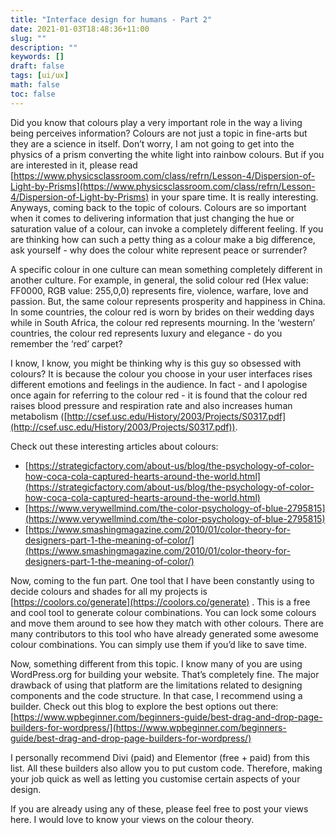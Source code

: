 ```yaml
---
title: "Interface design for humans - Part 2"
date: 2021-01-03T18:48:36+11:00
slug: ""
description: ""
keywords: []
draft: false
tags: [ui/ux]
math: false
toc: false
---
```

Did you know that colours play a very important role in the way a living being perceives information? Colours are not just a topic in fine-arts but they are a science in itself. Don’t worry, I am not going to get into the physics of a prism converting the white light into rainbow colours. But if you are interested in it, please read [https://www.physicsclassroom.com/class/refrn/Lesson-4/Dispersion-of-Light-by-Prisms](https://www.physicsclassroom.com/class/refrn/Lesson-4/Dispersion-of-Light-by-Prisms) in your spare time. It is really interesting. Anyways, coming back to the topic of colours. Colours are so important when it comes to delivering information that just changing the hue or saturation value of a colour, can invoke a completely different feeling. If you are thinking how can such a petty thing as a colour make a big difference, ask yourself - why does the colour white represent peace or surrender?

A specific colour in one culture can mean something completely different in another culture. For example, in general, the solid colour red (Hex value: FF0000, RGB value: 255,0,0) represents fire, violence, warfare, love and passion. But, the same colour represents prosperity and happiness in China. In some countries, the colour red is worn by brides on their wedding days while in South Africa, the colour red represents mourning. In the ‘western’ countries, the colour red represents luxury and elegance - do you remember the ‘red’ carpet?

I know, I know, you might be thinking why is this guy so obsessed with colours? It is because the colour you choose in your user interfaces rises different emotions and feelings in the audience. In fact - and I apologise once again for referring to the colour red - it is found that the colour red raises blood pressure and respiration rate and also increases human metabolism ([http://csef.usc.edu/History/2003/Projects/S0317.pdf](http://csef.usc.edu/History/2003/Projects/S0317.pdf)).

Check out these interesting articles about colours:

- [https://strategicfactory.com/about-us/blog/the-psychology-of-color-how-coca-cola-captured-hearts-around-the-world.html](https://strategicfactory.com/about-us/blog/the-psychology-of-color-how-coca-cola-captured-hearts-around-the-world.html)
- [https://www.verywellmind.com/the-color-psychology-of-blue-2795815](https://www.verywellmind.com/the-color-psychology-of-blue-2795815)
- [https://www.smashingmagazine.com/2010/01/color-theory-for-designers-part-1-the-meaning-of-color/](https://www.smashingmagazine.com/2010/01/color-theory-for-designers-part-1-the-meaning-of-color/)

Now, coming to the fun part. One tool that I have been constantly using to decide colours and shades for all my projects is [https://coolors.co/generate](https://coolors.co/generate) . This is a free and cool tool to generate colour combinations. You can lock some colours and move them around to see how they match with other colours. There are many contributors to this tool who have already generated some awesome colour combinations. You can simply use them if you’d like to save time.

Now, something different from this topic. I know many of you are using WordPress.org for building your website. That’s completely fine. The major drawback of using that platform are the limitations related to designing components and the code structure. In that case, I recommend using a builder. Check out this blog to explore the best options out there: [https://www.wpbeginner.com/beginners-guide/best-drag-and-drop-page-builders-for-wordpress/](https://www.wpbeginner.com/beginners-guide/best-drag-and-drop-page-builders-for-wordpress/)

I personally recommend Divi (paid) and Elementor (free + paid) from this list. All these builders also allow you to put custom code. Therefore, making your job quick as well as letting you customise certain aspects of your design.

If you are already using any of these, please feel free to post your views here. I would love to know your views on the colour theory.